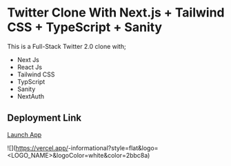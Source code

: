 # Twitter Clone With Next.js + Tailwind CSS + TypeScript + Sanity

This is a Full-Stack Twitter 2.0 clone with;

- Next Js
- React Js
- Tailwind CSS
- TypScript
- Sanity
- NextAuth

## Deployment Link

[Launch App](https://twitter-clone-nine-chi.vercel.app)

![](https://vercel.app/<Launch App>-informational?style=flat&logo=<LOGO_NAME>&logoColor=white&color=2bbc8a)
